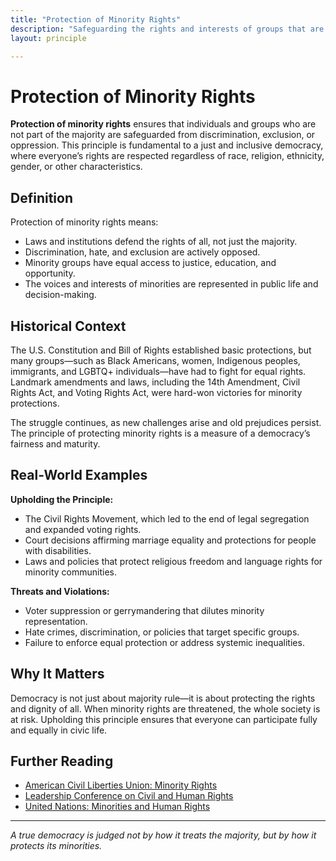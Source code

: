 ```yaml
---
title: "Protection of Minority Rights"
description: "Safeguarding the rights and interests of groups that are not part of the majority."
layout: principle

---
```



# Protection of Minority Rights

**Protection of minority rights** ensures that individuals and groups who are not part of the majority are safeguarded from discrimination, exclusion, or oppression. This principle is fundamental to a just and inclusive democracy, where everyone’s rights are respected regardless of race, religion, ethnicity, gender, or other characteristics.

## Definition

Protection of minority rights means:

- Laws and institutions defend the rights of all, not just the majority.
- Discrimination, hate, and exclusion are actively opposed.
- Minority groups have equal access to justice, education, and opportunity.
- The voices and interests of minorities are represented in public life and decision-making.

## Historical Context

The U.S. Constitution and Bill of Rights established basic protections, but many groups—such as Black Americans, women, Indigenous peoples, immigrants, and LGBTQ+ individuals—have had to fight for equal rights. Landmark amendments and laws, including the 14th Amendment, Civil Rights Act, and Voting Rights Act, were hard-won victories for minority protections.

The struggle continues, as new challenges arise and old prejudices persist. The principle of protecting minority rights is a measure of a democracy’s fairness and maturity.

## Real-World Examples

**Upholding the Principle:**
- The Civil Rights Movement, which led to the end of legal segregation and expanded voting rights.
- Court decisions affirming marriage equality and protections for people with disabilities.
- Laws and policies that protect religious freedom and language rights for minority communities.

**Threats and Violations:**
- Voter suppression or gerrymandering that dilutes minority representation.
- Hate crimes, discrimination, or policies that target specific groups.
- Failure to enforce equal protection or address systemic inequalities.

## Why It Matters

Democracy is not just about majority rule—it is about protecting the rights and dignity of all. When minority rights are threatened, the whole society is at risk. Upholding this principle ensures that everyone can participate fully and equally in civic life.

## Further Reading

- [American Civil Liberties Union: Minority Rights](https://www.aclu.org/issues/civil-liberties/minority-rights)
- [Leadership Conference on Civil and Human Rights](https://civilrights.org/)
- [United Nations: Minorities and Human Rights](https://www.ohchr.org/en/minorities)

---
*A true democracy is judged not by how it treats the majority, but by how it protects its minorities.*
